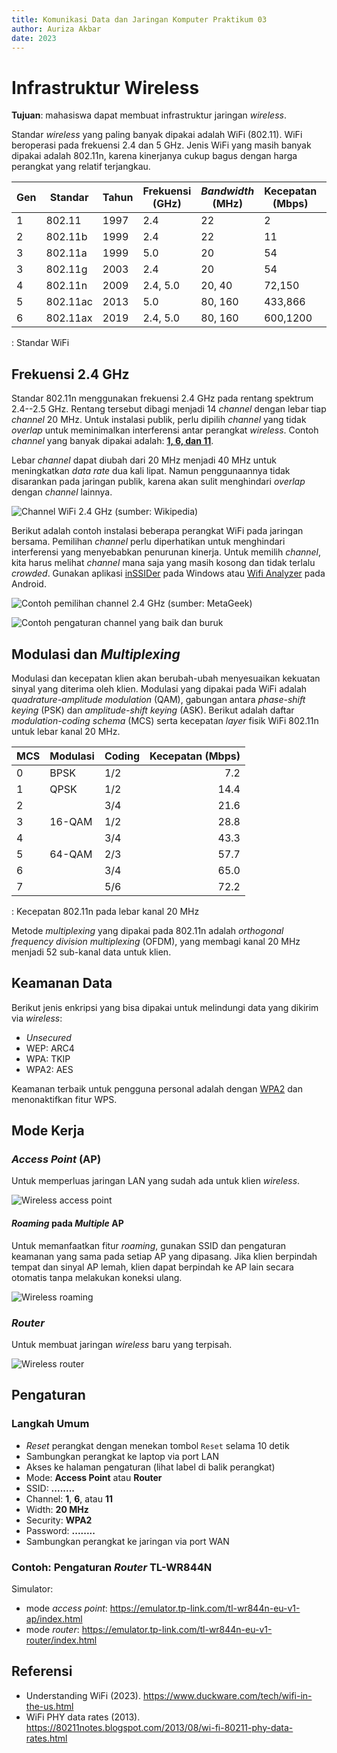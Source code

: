 ```yaml
---
title: Komunikasi Data dan Jaringan Komputer Praktikum 03
author: Auriza Akbar
date: 2023
---
```


# Infrastruktur Wireless

**Tujuan**: mahasiswa dapat membuat infrastruktur jaringan *wireless*.

Standar *wireless* yang paling banyak dipakai adalah WiFi (802.11). WiFi beroperasi pada frekuensi 2.4 dan 5 GHz.
Jenis WiFi yang masih banyak dipakai adalah 802.11n, karena kinerjanya cukup bagus dengan harga perangkat yang relatif terjangkau.

Gen | Standar  | Tahun | Frekuensi (GHz) | *Bandwidth* (MHz) | Kecepatan (Mbps)  | MIMO | *Range* (m)
--- | -------- | ----- | --------------- | ----------------- | ----------------- | ---- | -----------
1   | 802.11   | 1997  | 2.4             | 22                | 2                 | --   | 20
2   | 802.11b  | 1999  | 2.4             | 22                | 11                | --   | 35
3   | 802.11a  | 1999  | 5.0             | 20                | 54                | --   | 35
3   | 802.11g  | 2003  | 2.4             | 20                | 54                | --   | 38
4   | 802.11n  | 2009  | 2.4, 5.0        | 20, 40            | 72,150            | 4    | 70
5   | 802.11ac | 2013  | 5.0             | 80, 160           | 433,866           | 8    | 35
6   | 802.11ax | 2019  | 2.4, 5.0        | 80, 160           | 600,1200          | 8    | 35

: Standar WiFi

## Frekuensi 2.4 GHz

Standar 802.11n menggunakan frekuensi 2.4 GHz pada rentang spektrum 2.4--2.5 GHz.
Rentang tersebut dibagi menjadi 14 *channel* dengan lebar tiap *channel* 20 MHz.
Untuk instalasi publik, perlu dipilih *channel* yang tidak *overlap* untuk meminimalkan interferensi antar perangkat *wireless*.
Contoh *channel* yang banyak dipakai adalah: [**1, 6, dan 11**](http://www.metageek.com/training/resources/why-channels-1-6-11.html).

Lebar *channel* dapat diubah dari 20 MHz menjadi 40 MHz untuk meningkatkan *data rate* dua kali lipat.
Namun penggunaannya tidak disarankan pada jaringan publik, karena akan sulit menghindari *overlap* dengan *channel* lainnya.

![*Channel* WiFi 2.4 GHz (sumber: Wikipedia)](etc/3/wifi-channels.png)

Berikut adalah contoh instalasi beberapa perangkat WiFi pada jaringan bersama.
Pemilihan *channel* perlu diperhatikan untuk menghindari interferensi yang menyebabkan penurunan kinerja.
Untuk memilih *channel*, kita harus melihat *channel* mana saja yang masih kosong dan tidak terlalu *crowded*.
Gunakan aplikasi [inSSIDer](http://www.metageek.com/support/downloads) pada Windows
atau [Wifi Analyzer](https://play.google.com/store/apps/details?id=com.farproc.wifi.analyzer) pada Android.

![Contoh pemilihan *channel* 2.4 GHz  (sumber: MetaGeek)](etc/3/wifi-channel-planning.png)

![Contoh pengaturan *channel* yang baik dan buruk](etc/3/wifi-analyzer-ilkom-fmipa.png)

## Modulasi dan *Multiplexing*

Modulasi dan kecepatan klien akan berubah-ubah menyesuaikan kekuatan sinyal yang diterima oleh klien.
Modulasi yang dipakai pada WiFi adalah *quadrature-amplitude modulation* (QAM), gabungan antara *phase-shift keying* (PSK) dan *amplitude-shift keying* (ASK).
Berikut adalah daftar *modulation-coding schema* (MCS) serta kecepatan *layer* fisik WiFi 802.11n untuk lebar kanal 20 MHz.

MCS | Modulasi  | Coding | Kecepatan (Mbps)
--- | --------- | ------ | ----------------:
0   | BPSK      | 1/2    | 7.2
1   | QPSK      | 1/2    | 14.4
2   |           | 3/4    | 21.6
3   | 16-QAM    | 1/2    | 28.8
4   |           | 3/4    | 43.3
5   | 64-QAM    | 2/3    | 57.7
6   |           | 3/4    | 65.0
7   |           | 5/6    | 72.2

: Kecepatan 802.11n pada lebar kanal 20 MHz

Metode *multiplexing* yang dipakai pada 802.11n adalah *orthogonal frequency division multiplexing* (OFDM), yang membagi kanal 20 MHz menjadi 52 sub-kanal data untuk klien.

## Keamanan Data

Berikut jenis enkripsi yang bisa dipakai untuk melindungi data yang dikirim via *wireless*:

- *Unsecured*
- WEP: ARC4
- WPA: TKIP
- WPA2: AES

Keamanan terbaik untuk pengguna personal adalah dengan [WPA2](http://www.metageek.com/training/resources/wireless-security-basics.html) dan menonaktifkan fitur WPS.

## Mode Kerja

### *Access Point* (AP)

Untuk memperluas jaringan LAN yang sudah ada untuk klien *wireless*.

![*Wireless access point*](etc/3/wireless-access-point.png)

#### *Roaming* pada *Multiple* AP

Untuk memanfaatkan fitur *roaming*, gunakan SSID dan pengaturan keamanan yang sama pada setiap AP yang dipasang.
Jika klien berpindah tempat dan sinyal AP lemah, klien dapat berpindah ke AP lain secara otomatis tanpa melakukan koneksi ulang.

![*Wireless roaming*](etc/3/wireless-roaming.png)

<!--

### *Repeater*

Untuk memperluas jangkauan *wireless* AP.

![*Wireless repeater*](etc/3/wireless-repeater.png)

-->

### *Router*

Untuk membuat jaringan *wireless* baru yang terpisah.

![*Wireless router*](etc/3/wireless-router.png)


## Pengaturan


### Langkah Umum

- *Reset* perangkat dengan menekan tombol `Reset` selama 10 detik
- Sambungkan perangkat ke laptop via port LAN
- Akses ke halaman pengaturan (lihat label di balik perangkat)
- Mode: **Access Point** atau **Router**
- SSID: **........**
- Channel: **1**, **6**, atau **11**
- Width: **20 MHz**
- Security: **WPA2**
- Password: **........**
- Sambungkan perangkat ke jaringan via port WAN

### Contoh: Pengaturan *Router* TL-WR844N

Simulator:

- mode *access point*: <https://emulator.tp-link.com/tl-wr844n-eu-v1-ap/index.html>
- mode *router*: <https://emulator.tp-link.com/tl-wr844n-eu-v1-router/index.html>

<!--

### Contoh: Pengaturan *Router* TL-WR844N

Simulator: <https://emulator.tp-link.com/TL-WR1043ND_UN_2.0/Index.htm>

- *Reset* perangkat dengan menekan tombol *reset* sampai semua lampu menyala (~ 10 detik)
- Sambungkan kabel dari laptop ke *port* LAN (kuning)
- Sambungkan kabel dari jaringan ke *port* WAN (biru)
- Akses ke <http://192.168.0.1> dengan *user*:`admin` dan *password*:`admin`
- _"Quick Setup"_
    - SSID: **........**
    - Region: **Indonesia**
    - Security: **WPA2-PSK**
    - Password: **........**
    - More Advanced:
        - Width: **20 MHz**
        - Channel: **1, 6, atau 11**


- _"System Tools"_
    - Time setting
        - Time zone: **GMT +7**
        - Klik **Get GMT**
    - Password
        - Ganti *username* dan *password*


### Contoh: Pengaturan *Access Point* TL-WA901ND

Simulator: <https://emulator.tp-link.com/TL-WA901ND_V3/Index.htm>

- *Reset* perangkat dengan menekan tombol *reset* sampai semua lampu menyala (~ 10 detik)
- Sambungkan kabel dari laptop ke port LAN
- Akses ke <http://192.168.0.254> dengan *user*:`admin` dan *password*:`admin`
- *"Quick Setup"*
    - Country/Region: **Indonesia**
    - Change the login account: **Yes**
        - Ganti *username* dan *password*
    - Mode: **Access Point**
    - Wireless
        - SSID: **........**
        - Channel: **1, 6, atau 11**
        - Security: **WPA2-PSK**
        - Password: **........**
    - Network type: **Smart IP (DHCP)**
    - Finish
- *"Wireless"*
    - Channel width: **20 MHz**
- Sambungkan kabel dari jaringan ke port LAN
-->

## Referensi

- Understanding WiFi (2023). <https://www.duckware.com/tech/wifi-in-the-us.html>
- WiFi PHY data rates (2013). <https://80211notes.blogspot.com/2013/08/wi-fi-80211-phy-data-rates.html>
